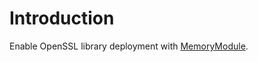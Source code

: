 # Introduction

Enable OpenSSL library deployment with [MemoryModule](https://github.com/eStreamSoftware/Delphi_MemoryModule).
